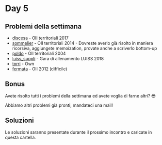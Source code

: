 # Day 5

## Problemi della settimana
* [discesa](https://training.olinfo.it/#/task/discesa/submissions) - OII territoriali 2017
* [sommelier](https://training.olinfo.it/#/task/sommelier/statement) - OII territoriali 2014 - Dovreste averlo già risolto in maniera ricorsiva, aggiungete memoization, provate anche a scriverlo bottom-up
* [poldo](https://training.olinfo.it/#/task/poldo/statement) - OII territoriali 2004
* [luiss_suppli](https://training.olinfo.it/#/task/luiss_suppli/statement) - Gara di allenamento LUISS 2018
* [torri](https://training.olinfo.it/#/task/torri/statement) - Own
* [fermata](https://training.olinfo.it/#/task/fermata/statement) - OII 2012 (difficile)

## Bonus
Avete risolto tutti i problemi della settimana ed avete voglia di farne altri? :sunglasses:

Abbiamo altri problemi già pronti, mandateci una mail!

## Soluzioni
Le soluzioni saranno presentate durante il prossimo incontro e caricate in questa cartella.
